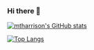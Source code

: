 ### Hi there 👋

[![mtharrison's GitHub stats](https://github-readme-stats.vercel.app/api?username=mtharrison)](https://github.com/anuraghazra/github-readme-stats)

[![Top Langs](https://github-readme-stats.vercel.app/api/top-langs/?username=mtharrison&size_weight=0.1&count_weight=0.9&hide=html,css)](https://github.com/anuraghazra/github-readme-stats)
